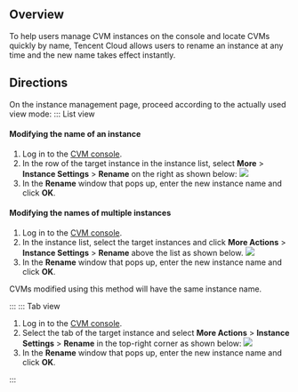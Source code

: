 ## Overview
To help users manage CVM instances on the console and locate CVMs quickly by name, Tencent Cloud allows users to rename an instance at any time and the new name takes effect instantly.

## Directions
On the instance management page, proceed according to the actually used view mode:
<dx-tabs>
::: List view
#### Modifying the name of an instance
1. Log in to the [CVM console](https://console.cloud.tencent.com/cvm/index).
2. In the row of the target instance in the instance list, select **More** > **Instance Settings** > **Rename** on the right as shown below:
![](https://qcloudimg.tencent-cloud.cn/raw/5286cc487acb3d8b1e68aeaae7c673ed.png)
3. In the **Rename** window that pops up, enter the new instance name and click **OK**.


#### Modifying the names of multiple instances
1. Log in to the [CVM console](https://console.cloud.tencent.com/cvm/index).
2. In the instance list, select the target instances and click **More Actions** > **Instance Settings** > **Rename** above the list as shown below.
![](https://qcloudimg.tencent-cloud.cn/raw/5286cc487acb3d8b1e68aeaae7c673ed.png)
3. In the **Rename** window that pops up, enter the new instance name and click **OK**.
<dx-alert infotype="explain" title="">
CVMs modified using this method will have the same instance name.
</dx-alert>

:::
::: Tab view
1. Log in to the [CVM console](https://console.cloud.tencent.com/cvm/index).
2. Select the tab of the target instance and select **More Actions** > **Instance Settings** > **Rename** in the top-right corner as shown below:
![](https://qcloudimg.tencent-cloud.cn/raw/645785349b34bab0d094430b4c703378.png)
3. In the **Rename** window that pops up, enter the new instance name and click **OK**.

:::
</dx-tabs>





